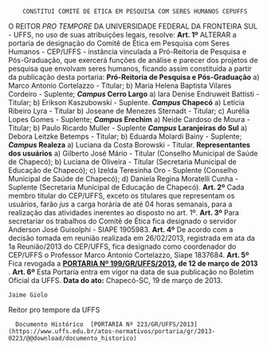         CONSTITUI COMITÊ DE ÉTICA EM PESQUISA COM SERES HUMANOS CEPUFFS  

 O REITOR *PRO TEMPORE*  DA UNIVERSIDADE FEDERAL DA FRONTEIRA SUL - UFFS, no uso de suas atribuições legais, resolve:   **Art. 1º**  ALTERAR a portaria de designação do Comitê de Ética em Pesquisa com Seres Humanos - CEP/UFFS - instância vinculada a Pró-Reitoria de Pesquisa e Pós-Graduação, que exercerá funções de análise e parecer dos projetos de pesquisa que envolvam seres humanos, ficando assim constituída a partir da publicação desta portaria: **Pró-Reitoria de Pesquisa e Pós-Graduação** a) Marco Antonio Cortelazzo - Titular; b) Maria Helena Baptista Vilares Cordeiro - Suplente;  ***Campus*  Cerro Largo** a) Iara Denise Endruweit Battisti - Titular; b) Erikson Kaszubowski - Suplente.  ***Campus*  Chapecó** a) Letícia Ribeiro Lyra - Titular b) Joseane de Menezes Sternadt - Titular; c) Aurélia Lopes Gomes - Suplente;  ***Campus*  Erechim** a) Neide Cardoso de Moura -Titular; b) Paulo Ricardo Muller - Suplente  ***Campus*  Laranjeiras do Sul** a) Debora Leitzke Betemps - Titular; b) Eduarda Molardi Bainy - Suplente;  ***Campus*  Realeza** a) Luciana da Costa Borowski - Titular. **Representantes dos usuários** a) Gilberto José Mário - Titular (Conselho Municipal de Saúde de Chapecó); b) Luciana de Oliveira - Titular (Secretaria Municipal de Educação de Chapecó); c) Izelda Teresinha Oro - Suplente (Conselho Municipal de Saúde de Chapecó); d) Daniela Regina Moratelli Cunha - Suplente (Secretaria Municipal de Educação de Chapecó).   **Art. 2º**  Cada membro titular do CEP/UFFS, exceto os titulares que representam os usuários, farão *jus*  a carga horária de até 04 horas semanais, para a realização das atividades inerentes ao disposto no art. 1º.   **Art. 3º**  Para secretariar os trabalhos do Comitê de Ética fica designado o servidor Anderson José Guisolphi - SIAPE 1905983.   **Art. 4º**  De acordo com a decisão tomada em reunião realizada em 26/02/2013, registrada em ata da 1a Reunião/2013 do CEP/UFFS, fica designado como coordenador do CEP/UFFS o Professor Marco Antonio Cortelazzo, Siape 1837684.   **Art. 5º**  Fica revogada a **[PORTARIA Nº 199/GR/UFFS/2013](https://www.uffs.edu.br/atos-normativos/portaria/gr/2013-0199), de 12 de março de 2013** .   **Art. 6º**  Esta Portaria entra em vigor na data de sua publicação no Boletim Oficial da UFFS.        **Data do ato:** Chapecó-SC, 19 de março de 2013.   
 

    Jaime Giolo   
 Reitor pro tempore da UFFS 

      Documento Histórico  [PORTARIA Nº 223/GR/UFFS/2013](https://www.uffs.edu.br/atos-normativos/portaria/gr/2013-0223/@@download/documento_historico)     
      